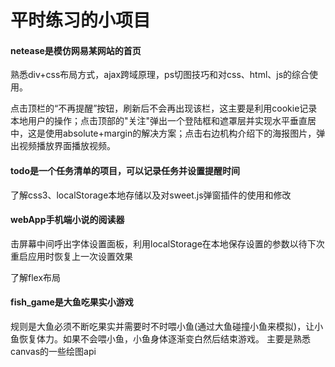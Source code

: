 <h1>平时练习的小项目</h1>

<h4>netease是模仿网易某网站的首页</h4>
<p>熟悉div+css布局方式，ajax跨域原理，ps切图技巧和对css、html、js的综合使用。</p>
<p>点击顶栏的“不再提醒”按钮，刷新后不会再出现该栏，这主要是利用cookie记录本地用户的操作；点击顶部的"关注"弹出一个登陆框和遮罩层并实现水平垂直居中，这是使用absolute+margin的解决方案；点击右边机构介绍下的海报图片，弹出视频播放界面播放视频。</p>

<h4>todo是一个任务清单的项目，可以记录任务并设置提醒时间</h4>
<p>了解css3、localStorage本地存储以及对sweet.js弹窗插件的使用和修改</p>

<h4>webApp手机端小说的阅读器</h4>
<p>击屏幕中间呼出字体设置面板，利用localStorage在本地保存设置的参数以待下次重启应用时恢复上一次设置效果</p>
<p>了解flex布局</p>

<h4>fish_game是大鱼吃果实小游戏</h4>
<p>规则是大鱼必须不断吃果实并需要时不时喂小鱼(通过大鱼碰撞小鱼来模拟)，让小鱼恢复体力。如果不会喂小鱼，小鱼身体逐渐变白然后结束游戏。
主要是熟悉canvas的一些绘图api</p>
